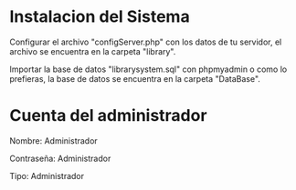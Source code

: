 # Instalacion del Sistema

Configurar el archivo "configServer.php" con los datos de tu servidor, el archivo se encuentra en la carpeta "library".

Importar la base de datos "librarysystem.sql" con phpmyadmin o como lo prefieras, la base de datos se encuentra en la carpeta "DataBase".


# Cuenta del administrador

Nombre: Administrador

Contraseña: Administrador

Tipo: Administrador


